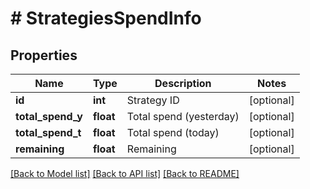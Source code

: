 # # StrategiesSpendInfo

## Properties

Name | Type | Description | Notes
------------ | ------------- | ------------- | -------------
**id** | **int** | Strategy ID | [optional] 
**total_spend_y** | **float** | Total spend (yesterday) | [optional] 
**total_spend_t** | **float** | Total spend (today) | [optional] 
**remaining** | **float** | Remaining | [optional] 

[[Back to Model list]](../../README.md#documentation-for-models) [[Back to API list]](../../README.md#documentation-for-api-endpoints) [[Back to README]](../../README.md)


